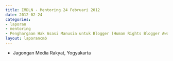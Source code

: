```yaml
---
title: IMDLN - Mentoring 24 Februari 2012
date: 2012-02-24
categories:
- laporan
- mentoring
- Penghargaan Hak Asasi Manusia untuk Blogger (Human Rights Blogger Award)
layout: laporancmb
---
```


* Jagongan Media Rakyat, Yogyakarta 
